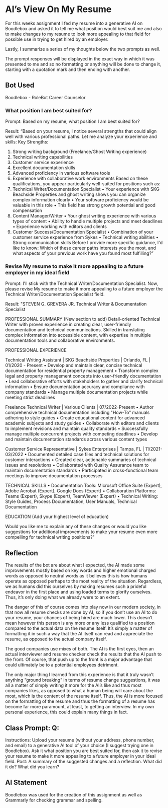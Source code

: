 # AI’s View On My Resume

For this weeks assignment I fed my resume into a generative AI on Boodlebox and asked it to tell me what position would best suit me and also to make changes to my resume to look more appealing to that field for possible use in trying to get hired by an employer. 

Lastly, I summarize a series of my thoughts below the two prompts as well. 

The prompt responses will be displayed in the exact way in which it was presented to me and so no formatting or anything will be done to change it, starting with a quotation mark and then ending with another. 

## Bot Used

 Boodlebox - RoleBot Career Counselor 

### What position I am best suited for?

Prompt: Based on my resume, what position I am best suited for?

Result: “Based on your resume, I notice several strengths that could align well with various professional paths. Let me analyze your experience and skills:
Key Strengths:
1.	Strong writing background (Freelance/Ghost Writing experience)
2.	Technical writing capabilities
3.	Customer service experience
4.	Excellent documentation skills
5.	Advanced proficiency in various software tools
6.	Experience with collaborative work environments
Based on these qualifications, you appear particularly well-suited for positions such as:
1.	Technical Writer/Documentation Specialist
•	Your experience with SKG Beachside Properties and ghost writing shows you can organize complex information clearly
•	Your software proficiency would be valuable in this role
•	This field has strong growth potential and good compensation
2.	Content Manager/Writer
•	Your ghost writing experience with various types of content
•	Ability to handle multiple projects and meet deadlines
•	Experience working with editors and clients
3.	Customer Success/Documentation Specialist
•	Combination of your customer service experience from Sykes
•	Technical writing abilities
•	Strong communication skills
Before I provide more specific guidance, I'd like to know: Which of these career paths interests you the most, and what aspects of your previous work have you found most fulfilling?”

### Revise My resume to make it more appealing to a future employer in my ideal field

Prompt: I'll stick with the Technical Writer/Documentation Specialist. Now, please revise My resume to make it more appealing to a future employer the Technical Writer/Documentation Specialist field.

Result: "STEVEN G. GREVERA JR. Technical Writer & Documentation Specialist
<br>

PROFESSIONAL SUMMARY (New section to add) Detail-oriented Technical Writer with proven experience in creating clear, user-friendly documentation and technical communications. Skilled in translating complex information into accessible content, with expertise in multiple documentation tools and collaborative environments.
<br>

PROFESSIONAL EXPERIENCE
<br>

Technical Writing Assistant | SKG Beachside Properties | Orlando, FL | 01/2020 - Present • Develop and maintain clear, concise technical documentation for residential property management • Transform complex legal and property management concepts into user-friendly documentation • Lead collaborative efforts with stakeholders to gather and clarify technical information • Ensure documentation accuracy and compliance with company standards • Manage multiple documentation projects while meeting strict deadlines
<br>

Freelance Technical Writer | Various Clients | 07/2022-Present • Author comprehensive technical documentation including "How-To" manuals adhering to style guides • Create educational content for advanced academic subjects and study guides • Collaborate with editors and clients to implement revisions and maintain quality standards • Successfully manage multiple concurrent projects with competing deadlines • Develop and maintain documentation standards across various content types
<br>

Customer Service Representative | Sykes Enterprises | Tampa, FL | 11/2021-03/2022 • Documented detailed case files and technical solutions for customer interactions • Created clear, actionable summaries of technical issues and resolutions • Collaborated with Quality Assurance team to maintain documentation standards • Participated in cross-functional team meetings to improve documentation processes
<br>

TECHNICAL SKILLS • Documentation Tools: Microsoft Office Suite (Expert), Adobe Acrobat (Expert), Google Docs (Expert) • Collaboration Platforms: Teams (Expert), Skype (Expert), TeamViewer (Expert) • Technical Writing: Style Guides, Process Documentation, User Manuals, Technical Documentation
<br>

EDUCATION (Add your highest level of education)
<br>

Would you like me to explain any of these changes or would you like suggestions for additional improvements to make your resume even more compelling for technical writing positions?" 


## Reflection

The results of the bot are about what I expected, the AI made some improvements mostly based on key words and higher emotional charged words as opposed to neutral words as it believes this is how humans operate as opposed perhaps to the most reality of the situation. Regardless, we as humans did this ourselves by making resumes such a prideful endeavor in the first place and using loaded terms to glorify ourselves. Thus, it’s only doing what we already were to an extent. 

The danger of this of course comes into play now in our modern society, in that now all resume checks are done by AI, so if you don’t use an AI to do your resume, your chances of being hired are much lower. This doesn’t mean however this person is any more or any less qualified to a position compared to the actual data on the resume itself. It’s simply a matter of formatting it in such a way that the AI itself can read and appreciate the resume, as opposed to the actual company itself. 

The good companies use mixes of both. The AI is the first eyes, then an actual interviewer and resume checker check the results that the AI push to the front. Of course, that push up to the front is a major advantage that could ultimately be to a potential employees detriment. 

The only major thing I learned from this experience is that it truly wasn’t anything “ground breaking” in terms of resume change suggestions, it was all a matter of simply writing it more for the AI’s like and thus most companies likes, as opposed to what a human being will care about the most, which is the content of the resume itself. Thus, the AI is more focused on the formatting of the resume and thus the formatting of a resume has become far more paramount, at least, to getting an interview. In my own personal experience, this could explain many things in fact. 


## Class Prompt: Q: 

Instructions: Upload your resume (without your address, phone number, and email) to a generative AI tool of your choice (I suggest trying one in Boodlebox). Ask it what position you are best suited for, then ask it to revise your resume to make it more appealing to a future employer in your ideal field. Post: A summary of the suggested changes and a reflection. What did it do? What did you learn?

## AI Statement 

Boodlebox was used for the creation of this assignment as well as Grammarly for checking grammar and spelling. 
